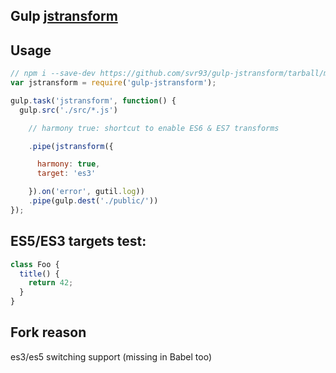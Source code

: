 ## Gulp [jstransform](https://github.com/facebook/jstransform/)

## Usage

```javascript
// npm i --save-dev https://github.com/svr93/gulp-jstransform/tarball/master
var jstransform = require('gulp-jstransform');

gulp.task('jstransform', function() {
  gulp.src('./src/*.js')

    // harmony true: shortcut to enable ES6 & ES7 transforms

    .pipe(jstransform({

      harmony: true,
      target: 'es3'

    }).on('error', gutil.log))
    .pipe(gulp.dest('./public/'))
});
```
## ES5/ES3 targets test:

```javascript
class Foo {
  title() {
    return 42;
  }
}
```

## Fork reason

es3/es5 switching support (missing in Babel too)
